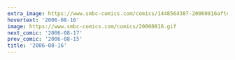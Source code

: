 ```yaml
---
extra_image: https://www.smbc-comics.com/comics/1448564387-20060816after.png
hovertext: '2006-08-16'
image: https://www.smbc-comics.com/comics/20060816.gif
next_comic: '2006-08-17'
prev_comic: '2006-08-15'
title: '2006-08-16'
---
```


